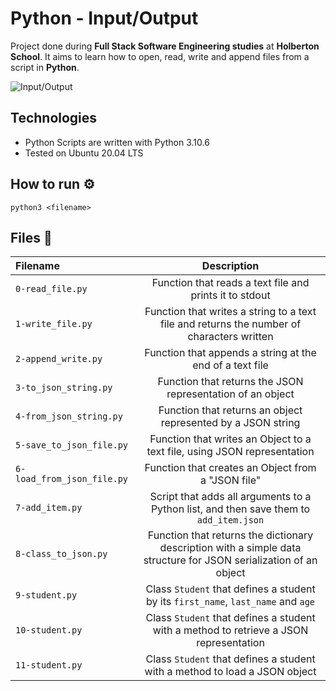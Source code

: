 # Python - Input/Output
Project done during **Full Stack Software Engineering studies** at **Holberton School**. It aims to learn how to open, read, write and append files from a script in **Python**.

![Input/Output](https://1.bp.blogspot.com/-VGN0_x36JFs/YKc6515z3vI/AAAAAAAABMM/lXIReOh0TVkYiuSSweS4H8AlqmfknSaYwCLcBGAsYHQ/s2048/python-input-output.webp)

## Technologies
* Python Scripts are written with Python 3.10.6
* Tested on Ubuntu 20.04 LTS

## How to run :gear:
`python3 <filename>`

## Files :scroll:
| **Filename** | **Description** |
|:--------|:-----------:|
| `0-read_file.py` | Function that reads a text file and prints it to stdout |
| `1-write_file.py` | Function that writes a string to a text file and returns the number of characters written |
| `2-append_write.py` | Function that appends a string at the end of a text file |
| `3-to_json_string.py` | Function that returns the JSON representation of an object |
| `4-from_json_string.py` | Function that returns an object represented by a JSON string |
| `5-save_to_json_file.py` | Function that writes an Object to a text file, using JSON representation |
| `6-load_from_json_file.py` | Function that creates an Object from a "JSON file" |
| `7-add_item.py` | Script that adds all arguments to a Python list, and then save them to `add_item.json` |
| `8-class_to_json.py` | Function that returns the dictionary description with a simple data structure for JSON serialization of an object |
| `9-student.py` | Class `Student` that defines a student by its `first_name`, `last_name` and `age` |
| `10-student.py` | Class `Student` that defines a student with a method to retrieve a JSON representation |
| `11-student.py` | Class `Student` that defines a student with a method to load a JSON object |
